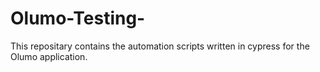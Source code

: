# Olumo-Testing-
This repositary contains the automation scripts written in cypress for the Olumo application.
